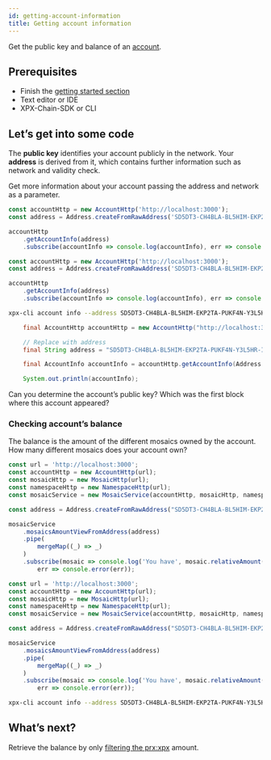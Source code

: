 ```yaml
---
id: getting-account-information
title: Getting account information
---
```

Get the public key and balance of an [account](../../built-in-features/account.md).

## Prerequisites

- Finish the [getting started section](../../getting-started/setting-up-workstation.md)
- Text editor or IDE
- XPX-Chain-SDK or CLI

## Let’s get into some code

The **public key** identifies your account publicly in the network. Your **address** is derived from it, which contains further information such as network and validity check.

Get more information about your account passing the address and network as a parameter.

<!--DOCUSAURUS_CODE_TABS-->
<!--TypeScript-->

```ts
const accountHttp = new AccountHttp('http://localhost:3000');
const address = Address.createFromRawAddress('SD5DT3-CH4BLA-BL5HIM-EKP2TA-PUKF4N-Y3L5HR-IR54');

accountHttp
    .getAccountInfo(address)
    .subscribe(accountInfo => console.log(accountInfo), err => console.error(err));
```

<!--JavaScript-->
```js
const accountHttp = new AccountHttp('http://localhost:3000');
const address = Address.createFromRawAddress('SD5DT3-CH4BLA-BL5HIM-EKP2TA-PUKF4N-Y3L5HR-IR54');

accountHttp
    .getAccountInfo(address)
    .subscribe(accountInfo => console.log(accountInfo), err => console.error(err));
```

<!--bash-->
```sh
xpx-cli account info --address SD5DT3-CH4BLA-BL5HIM-EKP2TA-PUKF4N-Y3L5HR-IR54
```

<!--Java-->
```java
    final AccountHttp accountHttp = new AccountHttp("http://localhost:3000");

    // Replace with address
    final String address = "SD5DT3-CH4BLA-BL5HIM-EKP2TA-PUKF4N-Y3L5HR-IR54";

    final AccountInfo accountInfo = accountHttp.getAccountInfo(Address.createFromRawAddress(address)).toFuture().get();

    System.out.println(accountInfo);
```

<!--END_DOCUSAURUS_CODE_TABS-->

Can you determine the account’s public key? Which was the first block where this account appeared?

### Checking account’s balance

The balance is the amount of the different mosaics owned by the account. How many different mosaics does your account own?

<!--DOCUSAURUS_CODE_TABS-->
<!--TypeScript-->

```ts
const url = 'http://localhost:3000';
const accountHttp = new AccountHttp(url);
const mosaicHttp = new MosaicHttp(url);
const namespaceHttp = new NamespaceHttp(url);
const mosaicService = new MosaicService(accountHttp, mosaicHttp, namespaceHttp);

const address = Address.createFromRawAddress("SD5DT3-CH4BLA-BL5HIM-EKP2TA-PUKF4N-Y3L5HR-IR54");

mosaicService
    .mosaicsAmountViewFromAddress(address)
    .pipe(
        mergeMap((_) => _)
    )
    .subscribe(mosaic => console.log('You have', mosaic.relativeAmount(), mosaic.fullName()),
        err => console.error(err));
```

<!--JavaScript-->
```js
const url = 'http://localhost:3000';
const accountHttp = new AccountHttp(url);
const mosaicHttp = new MosaicHttp(url);
const namespaceHttp = new NamespaceHttp(url);
const mosaicService = new MosaicService(accountHttp, mosaicHttp, namespaceHttp);

const address = Address.createFromRawAddress("SD5DT3-CH4BLA-BL5HIM-EKP2TA-PUKF4N-Y3L5HR-IR54");

mosaicService
    .mosaicsAmountViewFromAddress(address)
    .pipe(
        mergeMap((_) => _)
    )
    .subscribe(mosaic => console.log('You have', mosaic.relativeAmount(), mosaic.fullName()),
        err => console.error(err));
```

<!--Bash-->
```sh
xpx-cli account info --address SD5DT3-CH4BLA-BL5HIM-EKP2TA-PUKF4N-Y3L5HR-IR54
```

<!--END_DOCUSAURUS_CODE_TABS-->

## What’s next?

Retrieve the balance by only [filtering the prx:xpx](https://www.learnrxjs.io/operators/filtering/filter.html) amount.
